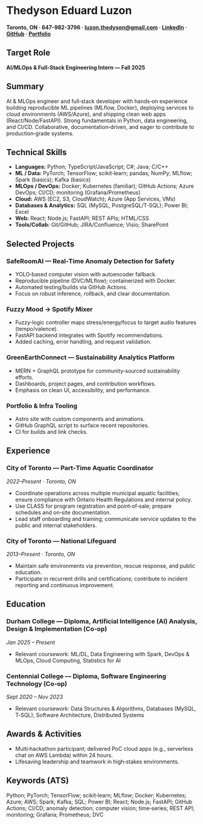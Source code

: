 # Thedyson Eduard Luzon

**Toronto, ON · 647-982-3796 · luzon.thedyson@gmail.com · [LinkedIn](https://www.linkedin.com/in/thedysonluzon) · [GitHub](https://github.com/ThedysonLuzon) · [Portfolio](https://thedysonluzon.github.io)**

## Target Role
**AI/MLOps & Full-Stack Engineering Intern — Fall 2025**

## Summary
AI & MLOps engineer and full‑stack developer with hands‑on experience building reproducible ML pipelines (MLflow, Docker), deploying services to cloud environments (AWS/Azure), and shipping clean web apps (React/Node/FastAPI). Strong fundamentals in Python, data engineering, and CI/CD. Collaborative, documentation‑driven, and eager to contribute to production‑grade systems.

## Technical Skills
- **Languages:** Python; TypeScript/JavaScript; C#; Java; C/C++
- **ML / Data:** PyTorch; TensorFlow; scikit‑learn; pandas; NumPy; MLflow; Spark (basics); Kafka (basics)
- **MLOps / DevOps:** Docker; Kubernetes (familiar); GitHub Actions; Azure DevOps; CI/CD; monitoring (Grafana/Prometheus)
- **Cloud:** AWS (EC2, S3, CloudWatch); Azure (App Services, VMs)
- **Databases & Analytics:** SQL (MySQL, PostgreSQL/T‑SQL); Power BI; Excel
- **Web:** React; Node.js; FastAPI; REST APIs; HTML/CSS
- **Tools/Collab:** Git/GitHub; JIRA/Confluence; Visio; SharePoint

## Selected Projects

### SafeRoomAI — Real‑Time Anomaly Detection for Safety
- YOLO‑based computer vision with autoencoder fallback.
- Reproducible pipeline (DVC/MLflow); containerized with Docker.
- Automated testing/builds via GitHub Actions.
- Focus on robust inference, rollback, and clear documentation.

### Fuzzy Mood → Spotify Mixer
- Fuzzy‑logic controller maps stress/energy/focus to target audio features (tempo/valence).
- FastAPI backend integrates with Spotify recommendations.
- Added caching, error handling, and request validation.

### GreenEarthConnect — Sustainability Analytics Platform
- MERN + GraphQL prototype for community‑sourced sustainability efforts.
- Dashboards, project pages, and contribution workflows.
- Emphasis on clean UI, accessibility, and performance.

### Portfolio & Infra Tooling
- Astro site with custom components and animations.
- GitHub GraphQL script to surface recent repositories.
- CI for builds and link checks.

## Experience

### City of Toronto — Part‑Time Aquatic Coordinator
*2022–Present · Toronto, ON*
- Coordinate operations across multiple municipal aquatic facilities; ensure compliance with Ontario Health Regulations and internal policy.
- Use CLASS for program registration and point‑of‑sale; prepare schedules and on‑site documentation.
- Lead staff onboarding and training; communicate service updates to the public and internal stakeholders.

### City of Toronto — National Lifeguard
*2013–Present · Toronto, ON*
- Maintain safe environments via prevention, rescue response, and public education.
- Participate in recurrent drills and certifications; contribute to incident reporting and continuous improvement.

## Education

### Durham College — Diploma, Artificial Intelligence (AI) Analysis, Design & Implementation (Co‑op)
*Jan 2025 – Present*
- Relevant coursework: ML/DL, Data Engineering with Spark, DevOps & MLOps, Cloud Computing, Statistics for AI

### Centennial College — Diploma, Software Engineering Technology (Co‑op)
*Sept 2020 – Nov 2023*
- Relevant coursework: Data Structures & Algorithms, Databases (MySQL, T‑SQL), Software Architecture, Distributed Systems

## Awards & Activities
- Multi‑hackathon participant; delivered PoC cloud apps (e.g., serverless chat on AWS Lambda) within 24 hours.
- Lifesaving leadership and teamwork in high‑stakes environments.

## Keywords (ATS)
Python; PyTorch; TensorFlow; scikit‑learn; MLflow; Docker; Kubernetes; Azure; AWS; Spark; Kafka; SQL; Power BI; React; Node.js; FastAPI; GitHub Actions; CI/CD; anomaly detection; computer vision; time‑series; REST API; monitoring; Grafana; Prometheus; DVC
